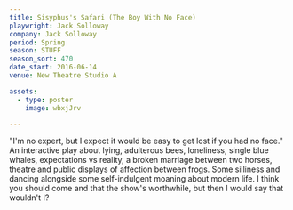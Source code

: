 ```yaml
---
title: Sisyphus's Safari (The Boy With No Face)
playwright: Jack Solloway
company: Jack Solloway
period: Spring
season: STUFF
season_sort: 470
date_start: 2016-06-14
venue: New Theatre Studio A

assets:
  - type: poster
    image: wbxjJrv

---
```

"I'm no expert, but I expect it would be easy to get lost if you had no face." An interactive play about lying, adulterous bees, loneliness, single blue whales, expectations vs reality, a broken marriage between two horses, theatre and public displays of affection between frogs. Some silliness and dancing alongside some self-indulgent moaning about modern life. I think you should come and that the show's worthwhile, but then I would say that wouldn't I? 

